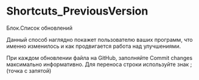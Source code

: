 # Shortcuts_PreviousVersion
Блок.Список обновлений

Данный способ наглядно покажет пользователю ваших программ, что именно изменилось и как продвигается работа над улучшениями.

При каждом обновлении файла на GitHub, заполняйте Commit changes максимально информативно.
Для переноса строки используйте знак ; (точка с запятой)
